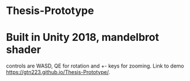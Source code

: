 # Thesis-Prototype

# Built in Unity 2018, mandelbrot shader
controls are WASD, QE for rotation and +- keys for zooming. Link to demo https://gtn223.github.io/Thesis-Prototype/.
